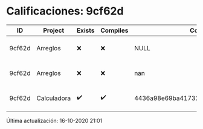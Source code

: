 # Calificaciones: 9cf62d
|ID|Project|Exists|Compiles|CommitHash|CommitDate|CheckDate|Comments|
|-|-|-|-|-|-|-|-|
|9cf62d|Arreglos|❌|❌|NULL|NULL|16-10-2020 21:01:16|No se encontró el archivo en PracticasComputacionI/Arreglos/Arreglos.cpp|
|9cf62d|Arreglos|❌|❌|nan|nan|15-10-2020 21:23:44|No se encontró el archivo en PracticasComputacionI/Arreglos/Arreglos.cpp|
|9cf62d|Calculadora|✔️|✔️|4436a98e69ba41732c4e3f5ed8a1ec2d42ca5233|08-10-2020 21:35:59|15-10-2020 21:23:40|nan|

Última actualización: 16-10-2020 21:01